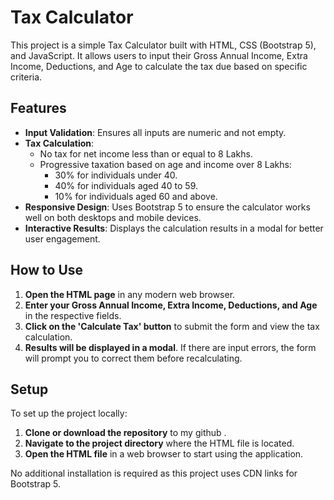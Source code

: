# Tax Calculator

This project is a simple Tax Calculator built with HTML, CSS (Bootstrap 5), and JavaScript. It allows users to input their Gross Annual Income, Extra Income, Deductions, and Age to calculate the tax due based on specific criteria.

## Features

- **Input Validation**: Ensures all inputs are numeric and not empty.
- **Tax Calculation**:
  - No tax for net income less than or equal to 8 Lakhs.
  - Progressive taxation based on age and income over 8 Lakhs:
    - 30% for individuals under 40.
    - 40% for individuals aged 40 to 59.
    - 10% for individuals aged 60 and above.
- **Responsive Design**: Uses Bootstrap 5 to ensure the calculator works well on both desktops and mobile devices.
- **Interactive Results**: Displays the calculation results in a modal for better user engagement.

## How to Use

1. **Open the HTML page** in any modern web browser.
2. **Enter your Gross Annual Income, Extra Income, Deductions, and Age** in the respective fields.
3. **Click on the 'Calculate Tax' button** to submit the form and view the tax calculation.
4. **Results will be displayed in a modal**. If there are input errors, the form will prompt you to correct them before recalculating.

## Setup

To set up the project locally:

1. **Clone or download the repository** to my github .
2. **Navigate to the project directory** where the HTML file is located.
3. **Open the HTML file** in a web browser to start using the application.

No additional installation is required as this project uses CDN links for Bootstrap 5.

